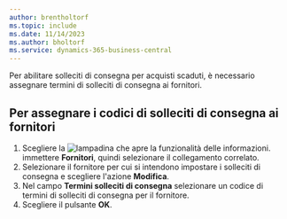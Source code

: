 ```yaml
---
author: brentholtorf
ms.topic: include
ms.date: 11/14/2023
ms.author: bholtorf
ms.service: dynamics-365-business-central
---
```

Per abilitare solleciti di consegna per acquisti scaduti, è necessario assegnare termini di solleciti di consegna ai fornitori.  

## <a name="to-assign-delivery-reminder-codes-to-vendors"></a>Per assegnare i codici di solleciti di consegna ai fornitori

1. Scegliere la ![lampadina che apre la funzionalità delle informazioni.](../../../media/ui-search/search_small.png "Informazioni sull'operazione che si desidera eseguire") immettere **Fornitori**, quindi selezionare il collegamento correlato.  
2. Selezionare il fornitore per cui si intendono impostare i solleciti di consegna e scegliere l'azione **Modifica**.  
3. Nel campo **Termini solleciti di consegna** selezionare un codice di termini di solleciti di consegna per il fornitore.  
4. Scegliere il pulsante **OK**.  
